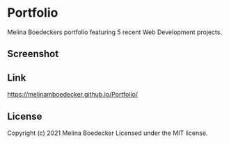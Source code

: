 # Portfolio

Melina Boedeckers portfolio featuring 5 recent Web Development projects. 

## Screenshot

## Link
https://melinamboedecker.github.io/Portfolio/

## License
Copyright (c) 2021 Melina Boedecker
Licensed under the MIT license.